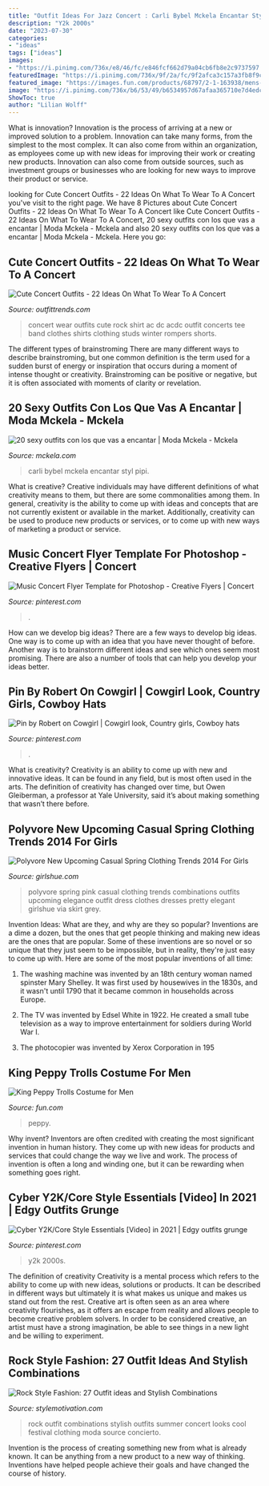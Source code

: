 ```yaml
---
title: "Outfit Ideas For Jazz Concert : Carli Bybel Mckela Encantar Styl Pipi"
description: "Y2k 2000s"
date: "2023-07-30"
categories:
- "ideas"
tags: ["ideas"]
images:
- "https://i.pinimg.com/736x/e8/46/fc/e846fcf662d79a04cb6fb8e2c9737597.jpg"
featuredImage: "https://i.pinimg.com/736x/9f/2a/fc/9f2afca3c157a3fb8f9c92b3c5324908.jpg"
featured_image: "https://images.fun.com/products/68797/2-1-163938/mens-king-peppy-trolls-costume-alt-2.jpg"
image: "https://i.pinimg.com/736x/b6/53/49/b6534957d67afaa365710e7d4edcfe3b.jpg"
ShowToc: true
author: "Lilian Wolff"
---
```



What is innovation?
Innovation is the process of arriving at a new or improved solution to a problem. Innovation can take many forms, from the simplest to the most complex. It can also come from within an organization, as employees come up with new ideas for improving their work or creating new products. Innovation can also come from outside sources, such as investment groups or businesses who are looking for new ways to improve their product or service.

	

		
looking for Cute Concert Outfits - 22 Ideas On What To Wear To A Concert you've visit to the right page. We have 8 Pictures about Cute Concert Outfits - 22 Ideas On What To Wear To A Concert like Cute Concert Outfits - 22 Ideas On What To Wear To A Concert, 20 sexy outfits con los que vas a encantar | Moda Mckela - Mckela and also 20 sexy outfits con los que vas a encantar | Moda Mckela - Mckela. Here you go:
		
    
## Cute Concert Outfits - 22 Ideas On What To Wear To A Concert

<img loading=lazy src="https://www.outfittrends.com/wp-content/uploads/2015/09/cute-outfits-to-wear-to-a-concert-11.jpg" onerror="this.onerror=null;this.src='https://tse2.mm.bing.net/th?id=OIP.EejMYAIH9MRD7AwLnYXbRAHaJq&amp;pid=15.1';" alt="Cute Concert Outfits - 22 Ideas On What To Wear To A Concert">

_Source: outfittrends.com_

>concert wear outfits cute rock shirt ac dc acdc outfit concerts tee band clothes shirts clothing studs winter rompers shorts. 

	

The different types of brainstroming
There are many different ways to describe brainstroming, but one common definition is the term used for a sudden burst of energy or inspiration that occurs during a moment of intense thought or creativity. Brainstroming can be positive or negative, but it is often associated with moments of clarity or revelation.

    
## 20 Sexy Outfits Con Los Que Vas A Encantar | Moda Mckela - Mckela

<img loading=lazy src="https://mckela.com/wp-content/uploads/2017/05/Más-de-10-sexy-outfits-que-te-van-a-encantar20.jpg" onerror="this.onerror=null;this.src='https://tse3.mm.bing.net/th?id=OIP.0MEGyVV4kqtj3Iw2dRaTEgHaNO&amp;pid=15.1';" alt="20 sexy outfits con los que vas a encantar | Moda Mckela - Mckela">

_Source: mckela.com_

>carli bybel mckela encantar styl pipi. 

	

What is creative?
Creative individuals may have different definitions of what creativity means to them, but there are some commonalities among them. In general, creativity is the ability to come up with ideas and concepts that are not currently existent or available in the market. Additionally, creativity can be used to produce new products or services, or to come up with new ways of marketing a product or service.

    
## Music Concert Flyer Template For Photoshop - Creative Flyers | Concert

<img loading=lazy src="https://i.pinimg.com/736x/9f/2a/fc/9f2afca3c157a3fb8f9c92b3c5324908.jpg" onerror="this.onerror=null;this.src='https://tse4.mm.bing.net/th?id=OIP.h3TiOAFX2j7aXAdGhfPtvAHaK4&amp;pid=15.1';" alt="Music Concert Flyer Template for Photoshop - Creative Flyers | Concert">

_Source: pinterest.com_

>. 

	

How can we develop big ideas?
There are a few ways to develop big ideas. One way is to come up with an idea that you have never thought of before. Another way is to brainstorm different ideas and see which ones seem most promising. There are also a number of tools that can help you develop your ideas better.

    
## Pin By Robert On Cowgirl | Cowgirl Look, Country Girls, Cowboy Hats

<img loading=lazy src="https://i.pinimg.com/736x/e8/46/fc/e846fcf662d79a04cb6fb8e2c9737597.jpg" onerror="this.onerror=null;this.src='https://tse4.mm.bing.net/th?id=OIP.GyEoMi8lGmz2o422U5eNVwAAAA&amp;pid=15.1';" alt="Pin by Robert on Cowgirl | Cowgirl look, Country girls, Cowboy hats">

_Source: pinterest.com_

>. 

	

What is creativity?
Creativity is an ability to come up with new and innovative ideas. It can be found in any field, but is most often used in the arts. The definition of creativity has changed over time, but Owen Gleiberman, a professor at Yale University, said it’s about making something that wasn’t there before.

    
## Polyvore New Upcoming Casual Spring Clothing Trends 2014 For Girls

<img loading=lazy src="https://www.girlshue.com/wp-content/uploads/2014/02/Polyvore-New-Upcoming-Casual-Spring-Clothing-Trends-2014-For-Girls-7.jpg" onerror="this.onerror=null;this.src='https://tse4.mm.bing.net/th?id=OIP.wr9JALEDQVj_pnZ0BV_vMwHaMo&amp;pid=15.1';" alt="Polyvore New Upcoming Casual Spring Clothing Trends 2014 For Girls">

_Source: girlshue.com_

>polyvore spring pink casual clothing trends combinations outfits upcoming elegance outfit dress clothes dresses pretty elegant girlshue via skirt grey. 

	

Invention Ideas: What are they, and why are they so popular?
Inventions are a dime a dozen, but the ones that get people thinking and making new ideas are the ones that are popular. Some of these inventions are so novel or so unique that they just seem to be impossible, but in reality, they're just easy to come up with. Here are some of the most popular inventions of all time: 
1. The washing machine was invented by an 18th century woman named spinster Mary Shelley. It was first used by housewives in the 1830s, and it wasn't until 1790 that it became common in households across Europe.

2. The TV was invented by Edsel White in 1922. He created a small tube television as a way to improve entertainment for soldiers during World War I.

3. The photocopier was invented by Xerox Corporation in 195
    
## King Peppy Trolls Costume For Men

<img loading=lazy src="https://images.fun.com/products/68797/2-1-163938/mens-king-peppy-trolls-costume-alt-2.jpg" onerror="this.onerror=null;this.src='https://tse4.mm.bing.net/th?id=OIP.9S7AniF1oI2vxC--wg-VYAHaKl&amp;pid=15.1';" alt="King Peppy Trolls Costume for Men">

_Source: fun.com_

>peppy. 

	

Why invent?
Inventors are often credited with creating the most significant invention in human history. They come up with new ideas for products and services that could change the way we live and work. The process of invention is often a long and winding one, but it can be rewarding when something goes right.

    
## Cyber Y2K/Core Style Essentials [Video] In 2021 | Edgy Outfits Grunge

<img loading=lazy src="https://i.pinimg.com/736x/b6/53/49/b6534957d67afaa365710e7d4edcfe3b.jpg" onerror="this.onerror=null;this.src='https://tse3.mm.bing.net/th?id=OIP.XHLbncrU6y-9nT9JkV13yAHaNK&amp;pid=15.1';" alt="Cyber Y2K/Core Style Essentials [Video] in 2021 | Edgy outfits grunge">

_Source: pinterest.com_

>y2k 2000s. 

	

The definition of creativity
Creativity is a mental process which refers to the ability to come up with new ideas, solutions or products. It can be described in different ways but ultimately it is what makes us unique and makes us stand out from the rest. Creative art is often seen as an area where creativity flourishes, as it offers an escape from reality and allows people to become creative problem solvers. In order to be considered creative, an artist must have a strong imagination, be able to see things in a new light and be willing to experiment.

    
## Rock Style Fashion: 27 Outfit Ideas And Stylish Combinations

<img loading=lazy src="http://www.stylemotivation.com/wp-content/uploads/2013/09/Rock-Style-Fashion-27-Outfit-ideas-and-Stylish-Combinations-4.jpg" onerror="this.onerror=null;this.src='https://tse3.mm.bing.net/th?id=OIP.28ajC0b6bkX7dUnkYkvQCgHaLE&amp;pid=15.1';" alt="Rock Style Fashion: 27 Outfit ideas and Stylish Combinations">

_Source: stylemotivation.com_

>rock outfit combinations stylish outfits summer concert looks cool festival clothing moda source concierto. 

	

Invention is the process of creating something new from what is already known. It can be anything from a new product to a new way of thinking. Inventions have helped people achieve their goals and have changed the course of history.

